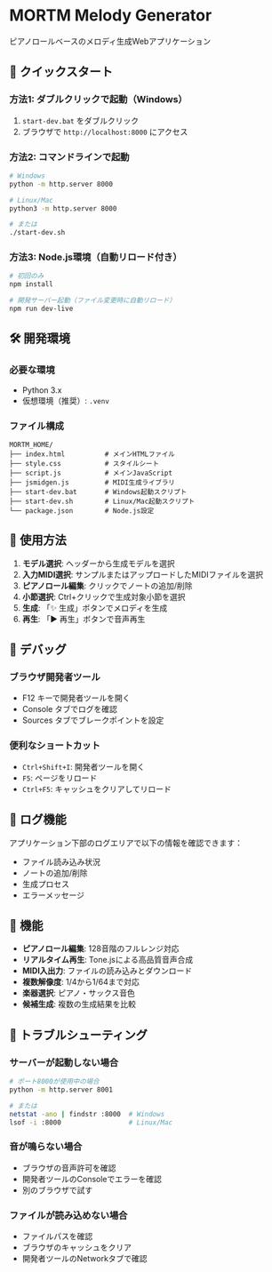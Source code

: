# MORTM Melody Generator

ピアノロールベースのメロディ生成Webアプリケーション

## 🚀 クイックスタート

### 方法1: ダブルクリックで起動（Windows）
1. `start-dev.bat` をダブルクリック
2. ブラウザで `http://localhost:8000` にアクセス

### 方法2: コマンドラインで起動
```bash
# Windows
python -m http.server 8000

# Linux/Mac
python3 -m http.server 8000

# または
./start-dev.sh
```

### 方法3: Node.js環境（自動リロード付き）
```bash
# 初回のみ
npm install

# 開発サーバー起動（ファイル変更時に自動リロード）
npm run dev-live
```

## 🛠️ 開発環境

### 必要な環境
- Python 3.x
- 仮想環境（推奨）: `.venv`

### ファイル構成
```
MORTM_HOME/
├── index.html          # メインHTMLファイル
├── style.css           # スタイルシート
├── script.js           # メインJavaScript
├── jsmidgen.js         # MIDI生成ライブラリ
├── start-dev.bat       # Windows起動スクリプト
├── start-dev.sh        # Linux/Mac起動スクリプト
└── package.json        # Node.js設定
```

## 🎹 使用方法

1. **モデル選択**: ヘッダーから生成モデルを選択
2. **入力MIDI選択**: サンプルまたはアップロードしたMIDIファイルを選択
3. **ピアノロール編集**: クリックでノートの追加/削除
4. **小節選択**: Ctrl+クリックで生成対象小節を選択
5. **生成**: 「✨ 生成」ボタンでメロディを生成
6. **再生**: 「▶ 再生」ボタンで音声再生

## 🔧 デバッグ

### ブラウザ開発者ツール
- F12 キーで開発者ツールを開く
- Console タブでログを確認
- Sources タブでブレークポイントを設定

### 便利なショートカット
- `Ctrl+Shift+I`: 開発者ツールを開く
- `F5`: ページをリロード
- `Ctrl+F5`: キャッシュをクリアしてリロード

## 📝 ログ機能

アプリケーション下部のログエリアで以下の情報を確認できます：
- ファイル読み込み状況
- ノートの追加/削除
- 生成プロセス
- エラーメッセージ

## 🎵 機能

- **ピアノロール編集**: 128音階のフルレンジ対応
- **リアルタイム再生**: Tone.jsによる高品質音声合成
- **MIDI入出力**: ファイルの読み込みとダウンロード
- **複数解像度**: 1/4から1/64まで対応
- **楽器選択**: ピアノ・サックス音色
- **候補生成**: 複数の生成結果を比較

## 🐛 トラブルシューティング

### サーバーが起動しない場合
```bash
# ポート8000が使用中の場合
python -m http.server 8001

# または
netstat -ano | findstr :8000  # Windows
lsof -i :8000                 # Linux/Mac
```

### 音が鳴らない場合
- ブラウザの音声許可を確認
- 開発者ツールのConsoleでエラーを確認
- 別のブラウザで試す

### ファイルが読み込めない場合
- ファイルパスを確認
- ブラウザのキャッシュをクリア
- 開発者ツールのNetworkタブで確認
